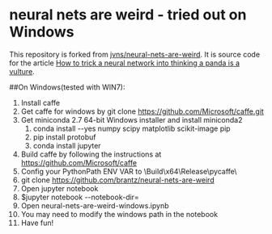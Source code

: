 # neural nets are weird - tried out on Windows

This repository is forked from [jvns/neural-nets-are-weird](https://github.com/jvns/neural-nets-are-weird).
It is source code for the article [How to trick a neural network into thinking a panda is a vulture](https://codewords.recurse.com/issues/five/why-do-neural-networks-think-a-panda-is-a-vulture).

##On Windows(tested with WIN7):
1. Install caffe
 1. Get caffe for windows by git clone https://github.com/Microsoft/caffe.git 
 2. Get miniconda 2.7 64-bit Windows installer and install miniconda2
     1. conda install --yes numpy scipy matplotlib scikit-image pip
     2. pip install protobuf
     3. conda install jupyter
2. Build caffe by following the instructions at https://github.com/Microsoft/caffe
3. Config your PythonPath ENV VAR to <caffe>\Build\x64\Release\pycaffe\
4. git clone https://github.com/brantz/neural-nets-are-weird
5. Open jupyter notebook
 1. $jupyter notebook --notebook-dir=<Unicode>
 2. Open neural-nets-are-weird-windows.ipynb
 3. You may need to modify the windows path in the notebook
6. Have fun!
